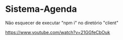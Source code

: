 # Sistema-Agenda

Não esquecer de executar "npm i" no diretório "client"

https://www.youtube.com/watch?v=21GGfeCbOuk
